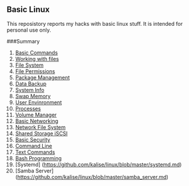 ## Basic Linux
This reposistory reports my hacks with basic linux stuff. It is intended for personal use only.

###Summary
1. [Basic Commands](https://github.com/kalise/linux/blob/master/basic_commands.md)
2. [Working with files](https://github.com/kalise/linux/blob/master/working_with_files.md)
3. [File System](https://github.com/kalise/linux/blob/master/filesytem.md)
4. [File Permissions](https://github.com/kalise/linux/blob/master/file_permissions.md)
5. [Package Management](https://github.com/kalise/linux/blob/master/package_management.md)
6. [Data Backup](https://github.com/kalise/linux/blob/master/data_backup.md)
7. [System Info](https://github.com/kalise/linux/blob/master/system_info.md)
8. [Swap Memory](https://github.com/kalise/linux/blob/master/swap_memory.md)
9. [User Envinronment](https://github.com/kalise/linux/blob/master/user_env.md)
10. [Processes](https://github.com/kalise/linux/blob/master/processes.md)
11. [Volume Manager](https://github.com/kalise/linux/blob/master/volume_manager.md)
12. [Basic Networking](https://github.com/kalise/linux/blob/master/basic_networking.md)
13. [Network File System](https://github.com/kalise/linux/blob/master/nfs.md)
14. [Shared Storage iSCSI](https://github.com/kalise/linux/blob/master/shared_storage_iscsi.md)
15. [Basic Security](https://github.com/kalise/linux/blob/master/basic_security.md)
16. [Command Line](https://github.com/kalise/linux/blob/master/command_line_prompt.md)
17. [Text Commands](https://github.com/kalise/linux/blob/master/text_commands.md)
18. [Bash Programming](https://github.com/kalise/linux/blob/master/bash_programming.md)
19. [Systemd] (https://github.com/kalise/linux/blob/master/systemd.md)
20. [Samba Server] (https://github.com/kalise/linux/blob/master/samba_server.md)
